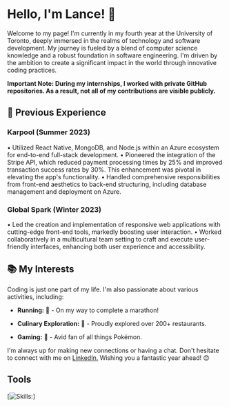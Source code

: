 # Hello, I'm Lance! 👋

Welcome to my page! I'm currently in my fourth year at the University of Toronto, deeply immersed in the realms of technology and software development. My journey is fueled by a blend of computer science knowledge and a robust foundation in software engineering. I'm driven by the ambition to create a significant impact in the world through innovative coding practices.

**Important Note: During my internships, I worked with private GitHub repositories. As a result, not all of my contributions are visible publicly.**


## 💼 Previous Experience

### Karpool (Summer 2023)
• Utilized React Native, MongoDB, and Node.js within an Azure ecosystem for end-to-end full-stack development.
• Pioneered the integration of the Stripe API, which reduced payment processing times by 25% and improved transaction success rates by 30%. This enhancement was pivotal in elevating the app's functionality.
• Handled comprehensive responsibilities from front-end aesthetics to back-end structuring, including database management and deployment on Azure.

### Global Spark (Winter 2023)
• Led the creation and implementation of responsive web applications with cutting-edge front-end tools, markedly boosting user interaction.
• Worked collaboratively in a multicultural team setting to craft and execute user-friendly interfaces, enhancing both user experience and accessibility.


## 📚 My Interests

Coding is just one part of my life. I'm also passionate about various activities, including:

- **Running:** 🏃 - On my way to complete a marathon!

- **Culinary Exploration:** 🍲 - Proudly explored over 200+ restaurants.

- **Gaming:** 👾 - Avid fan of all things Pokémon.


I'm always up for making new connections or having a chat. Don't hesitate to connect with me on [LinkedIn.](https://www.linkedin.com/in/lancenigel/)
Wishing you a fantastic year ahead! 😊

## Tools

[![Skills:](https://skillicons.dev/icons?i=py,c,cpp,java,ts,js,html,css,javascript,react)]






